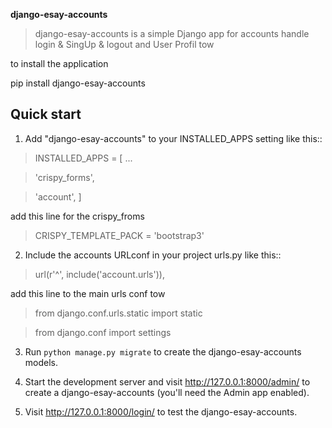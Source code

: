 
**django-esay-accounts**


 > django-esay-accounts is a simple Django app for accounts handle login & SingUp & logout and User Profil tow

to install the application

pip install django-esay-accounts

Quick start
-----------

1. Add "django-esay-accounts" to your INSTALLED_APPS setting like this::

>    INSTALLED_APPS = [
>        ...


>    'crispy_forms',


>    'account',
>    ]
  
  
  add this line for the crispy_froms



>	CRISPY_TEMPLATE_PACK = 'bootstrap3'

2. Include the accounts URLconf in your project urls.py like this::

>   url(r'^', include('account.urls')),
    
   add this line to the main urls conf tow
>   from django.conf.urls.static import static 


>   from django.conf import settings

 

3. Run `python manage.py migrate` to create the django-esay-accounts models.

4. Start the development server and visit http://127.0.0.1:8000/admin/
   to create a django-esay-accounts (you'll need the Admin app enabled).

5. Visit http://127.0.0.1:8000/login/ to test the  django-esay-accounts.
